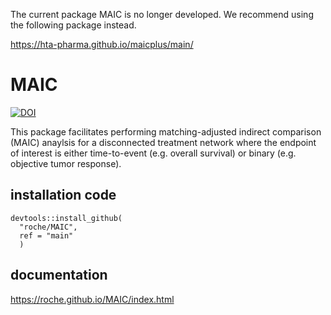 The current package MAIC is no longer developed. We recommend using the following package instead.

https://hta-pharma.github.io/maicplus/main/

# MAIC

[![DOI](https://zenodo.org/badge/419687389.svg)](https://zenodo.org/badge/latestdoi/419687389)

This package facilitates performing matching-adjusted indirect comparison (MAIC) anaylsis for a disconnected treatment network where the endpoint of interest is either time-to-event (e.g. overall survival) or binary (e.g. objective tumor response).

## installation code
```
devtools::install_github(
  "roche/MAIC",
  ref = "main"
  )
```

## documentation

https://roche.github.io/MAIC/index.html
